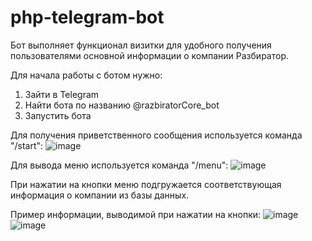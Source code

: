 # php-telegram-bot

Бот выполняет функционал визитки для удобного получения пользователями основной информации о компании Разбиратор.

Для начала работы с ботом нужно:
 1. Зайти в Telegram
 2. Найти бота по названию @razbiratorCore_bot
 3. Запустить бота 

Для получения приветственного сообщения используется команда "/start":
![image](https://github.com/user-attachments/assets/b1f4bfae-f778-41fb-9b58-ec2598b946cd)

Для вывода меню используется команда "/menu":
![image](https://github.com/user-attachments/assets/dadc6734-905f-45b3-8ffb-6ed7ae37ffdf)

При нажатии на кнопки меню подгружается соответствующая информация о компании из базы данных.

Пример информации, выводимой при нажатии на кнопки: 
![image](https://github.com/user-attachments/assets/989f7d9f-47d9-4d2e-89e9-890ed5e6ebce)
![image](https://github.com/user-attachments/assets/9ed21aa6-f2be-4e5b-82de-d0ad67f92d18)

